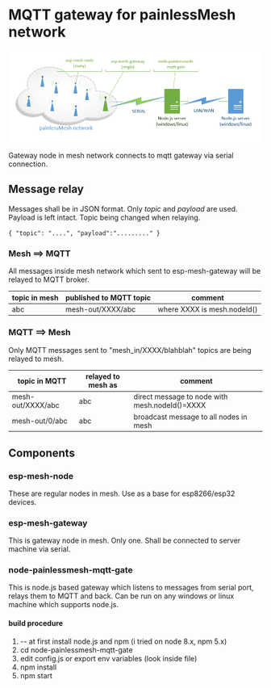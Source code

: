 # MQTT gateway for painlessMesh network

![](overview.png)

Gateway node in mesh network connects to mqtt gateway via serial connection.

## Message relay
Messages shall be in JSON format. Only *topic* and *payload* are used. Payload is left intact. Topic being changed when relaying.
```
{ "topic": "....", "payload":"........." }
```
### Mesh ==> MQTT
All messages inside mesh network which sent to esp-mesh-gateway will be relayed to MQTT broker.

| topic in mesh | published to MQTT topic   | comment |
| --------------| -------------------- | ------- |
|      abc      |   mesh-out/XXXX/abc  | where XXXX is mesh.nodeId() |


### MQTT ==> Mesh
Only MQTT messages sent to "mesh_in/XXXX/blahblah" topics are being relayed to mesh.

| topic in MQTT | relayed to mesh as | comment |
| --------------| -------------------- | ------- |
| mesh-out/XXXX/abc | abc  | direct message to node with mesh.nodeId()=XXXX |
| mesh-out/0/abc | abc  | broadcast message to all nodes in mesh |

## Components
### esp-mesh-node 
These are regular nodes in mesh. Use as a base for esp8266/esp32 devices.
### esp-mesh-gateway
This is gateway node in mesh. Only one. Shall be connected to server machine via serial.
### node-painlessmesh-mqtt-gate
This is node.js based gateway which listens to messages from serial port, relays them to MQTT and back. Can be run on any windows or linux machine which supports node.js.
#### build procedure 
1. -- at first install node.js and npm (i tried on node 8.x, npm 5.x)
2. cd node-painlessmesh-mqtt-gate
3. edit config.js or export env variables (look inside file)
3. npm install
4. npm start


